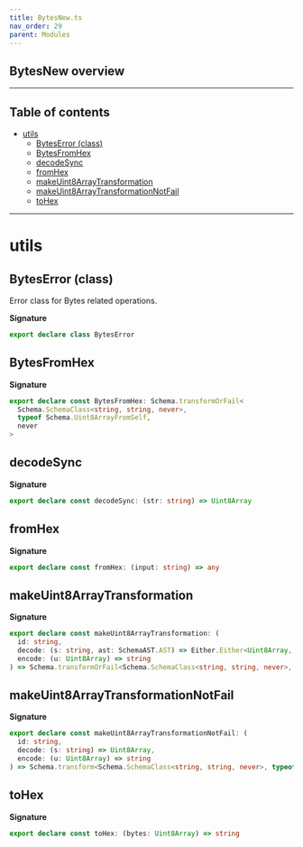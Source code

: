 ```yaml
---
title: BytesNew.ts
nav_order: 29
parent: Modules
---
```


## BytesNew overview

---

<h2 class="text-delta">Table of contents</h2>

- [utils](#utils)
  - [BytesError (class)](#byteserror-class)
  - [BytesFromHex](#bytesfromhex)
  - [decodeSync](#decodesync)
  - [fromHex](#fromhex)
  - [makeUint8ArrayTransformation](#makeuint8arraytransformation)
  - [makeUint8ArrayTransformationNotFail](#makeuint8arraytransformationnotfail)
  - [toHex](#tohex)

---

# utils

## BytesError (class)

Error class for Bytes related operations.

**Signature**

```ts
export declare class BytesError
```

## BytesFromHex

**Signature**

```ts
export declare const BytesFromHex: Schema.transformOrFail<
  Schema.SchemaClass<string, string, never>,
  typeof Schema.Uint8ArrayFromSelf,
  never
>
```

## decodeSync

**Signature**

```ts
export declare const decodeSync: (str: string) => Uint8Array
```

## fromHex

**Signature**

```ts
export declare const fromHex: (input: string) => any
```

## makeUint8ArrayTransformation

**Signature**

```ts
export declare const makeUint8ArrayTransformation: (
  id: string,
  decode: (s: string, ast: SchemaAST.AST) => Either.Either<Uint8Array, ParseResult.ParseIssue>,
  encode: (u: Uint8Array) => string
) => Schema.transformOrFail<Schema.SchemaClass<string, string, never>, typeof Schema.Uint8ArrayFromSelf, never>
```

## makeUint8ArrayTransformationNotFail

**Signature**

```ts
export declare const makeUint8ArrayTransformationNotFail: (
  id: string,
  decode: (s: string) => Uint8Array,
  encode: (u: Uint8Array) => string
) => Schema.transform<Schema.SchemaClass<string, string, never>, typeof Schema.Uint8ArrayFromSelf>
```

## toHex

**Signature**

```ts
export declare const toHex: (bytes: Uint8Array) => string
```
